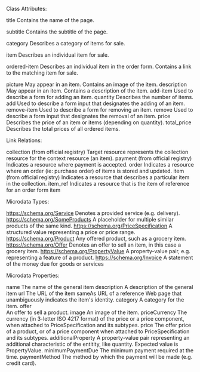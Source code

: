 Class Attributes:

title
    Contains the name of the page.

subtitle
    Contains the subtitle of the page.
    
category
    Describes a category of items for sale.
    
item
    Describes an individual item for sale.

ordered-item 
    Describes an individual item in the order form. Contains a link to the matching item for sale.
    
picture
    May appear in an item. Contains an image of the item.
description
    May appear in an item. Contains a description of the item.
add-item
    Used to describe a form for adding an item.
quantity
    Describes the number of items.
add
    Used to describe a form input that designates the adding of an item.
remove-item
    Used to describe a form for removing an item.
remove
    Used to describe a form input that designates the removal of an item.
price 
    Describes the price of an item or items (depending on quantity).
total_price
    Describes the total prices of all ordered items.


Link Relations:

collection (from official registry)
    Target resource represents the collection resource for the context resource (an item).
payment (from official registry)
    Indicates a resource where payment is accepted.
order
    Indicates a resource where an order (ie: purchase order) of items is stored and updated.
item (from official registry)
    Indicates a resource that describes a particular item in the collection.
item_ref
    Indicates a resource that is the item of reference for an order form item
    
Microdata Types:

https://schema.org/Service
    Denotes a provided service (e.g. delivery).
https://schema.org/SomeProducts
    A placeholder for multiple similar products of the same kind.
https://schema.org/PriceSpecification
    A structured value representing a price or price range. 
https://schema.org/Product
    Any offered product, such as a grocery item.
https://schema.org/Offer
    Denotes an offer to sell an item, in this case a grocery item.
https://schema.org/PropertyValue
    A property-value pair, e.g. representing a feature of a product.
https://schema.org/Invoice
    A statement of the money due for goods or services

Microdata Properties:

name
    The name of the general item
description
    A description of the general item
url
    The URL of the item
sameAs
    URL of a reference Web page that unambiguously indicates the item's identity.
category
    A category for the item.
offer  
    An offer to sell a product.
image
    An image of the item. 
priceCurrency
    The currency (in 3-letter ISO 4217 format) of the price or a price component, when attached to PriceSpecification and its subtypes.
price
    The offer price of a product, or of a price component when attached to PriceSpecification and its subtypes.
additionalProperty
    A property-value pair representing an additional characteristic of the entitity, like quantity. Expected value is PropertyValue.
minimumPaymentDue
    The minimum payment required at the time.
paymentMethod
    The method by which the payment will be made (e.g. credit card).

    



